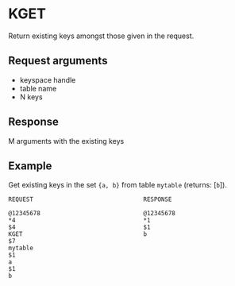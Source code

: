 
KGET
====
Return existing keys amongst those given in the request.

Request arguments
-----------------

* keyspace handle
* table name
* N keys

Response
--------
M arguments with the existing keys

Example
-------

Get existing keys in the set `{a, b}` from table `mytable` (returns: [`b`]).

    REQUEST                               RESPONSE
     
    @12345678                             @12345678    
    *4                                    *1    
    $4                                    $1    
    KGET                                  b    
    $7                                    
    mytable                               
    $1    
    a    
    $1                                    
    b    
